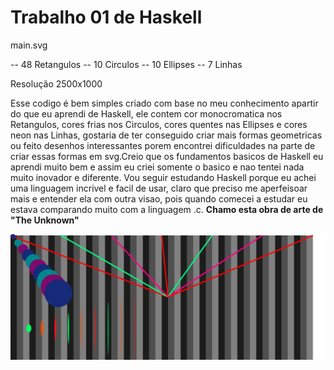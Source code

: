 <h1> Trabalho 01 de Haskell </h1>

main.svg

-- 48 Retangulos 
-- 10 Circulos 
-- 10 Ellipses 
-- 7 Linhas

Resolução 2500x1000

Esse codigo é bem simples criado com base no meu conhecimento apartir do que eu aprendi 
de Haskell, ele contem cor monocromatica nos Retangulos, cores frias nos Circulos, cores 
quentes nas Ellipses e cores neon nas Linhas, gostaria de ter conseguido criar mais formas
geometricas ou feito desenhos interessantes porem encontrei dificuldades na parte de criar 
essas formas em svg.Creio que os fundamentos basicos de Haskell eu aprendi muito bem e assim 
eu criei somente o basico e nao tentei nada muito inovador e diferente. Vou seguir estudando 
Haskell porque eu achei uma linguagem incrivel e facil de usar, claro que preciso me aperfeisoar 
mais e entender ela com outra visao, pois quando comecei a estudar eu estava comparando muito com 
a linguagem .c.
<strong>Chamo esta obra de arte de "The Unknown"</strong>

![img](/main.svg)